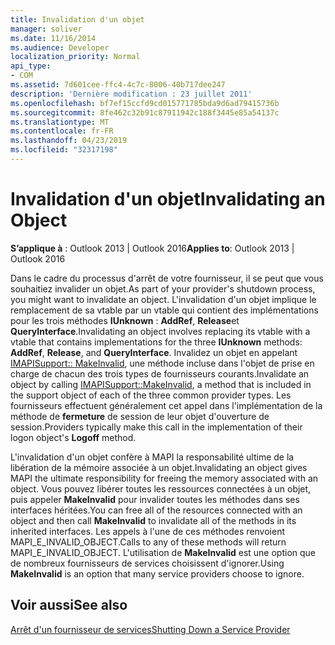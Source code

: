 ```yaml
---
title: Invalidation d'un objet
manager: soliver
ms.date: 11/16/2014
ms.audience: Developer
localization_priority: Normal
api_type:
- COM
ms.assetid: 7d601cee-ffc4-4c7c-8006-40b717dee247
description: 'Dernière modification : 23 juillet 2011'
ms.openlocfilehash: bf7ef15ccfd9cd015771785bda9d6ad79415736b
ms.sourcegitcommit: 8fe462c32b91c87911942c188f3445e85a54137c
ms.translationtype: MT
ms.contentlocale: fr-FR
ms.lasthandoff: 04/23/2019
ms.locfileid: "32317198"
---
```

# <a name="invalidating-an-object"></a><span data-ttu-id="993d4-103">Invalidation d'un objet</span><span class="sxs-lookup"><span data-stu-id="993d4-103">Invalidating an Object</span></span>

  
  
<span data-ttu-id="993d4-104">**S’applique à** : Outlook 2013 | Outlook 2016</span><span class="sxs-lookup"><span data-stu-id="993d4-104">**Applies to**: Outlook 2013 | Outlook 2016</span></span> 
  
<span data-ttu-id="993d4-105">Dans le cadre du processus d'arrêt de votre fournisseur, il se peut que vous souhaitiez invalider un objet.</span><span class="sxs-lookup"><span data-stu-id="993d4-105">As part of your provider's shutdown process, you might want to invalidate an object.</span></span> <span data-ttu-id="993d4-106">L'invalidation d'un objet implique le remplacement de sa vtable par un vtable qui contient des implémentations pour les trois méthodes **IUnknown** : **AddRef**, **Release**et **QueryInterface**.</span><span class="sxs-lookup"><span data-stu-id="993d4-106">Invalidating an object involves replacing its vtable with a vtable that contains implementations for the three **IUnknown** methods: **AddRef**, **Release**, and **QueryInterface**.</span></span> <span data-ttu-id="993d4-107">Invalidez un objet en appelant [IMAPISupport:: MakeInvalid](imapisupport-makeinvalid.md), une méthode incluse dans l'objet de prise en charge de chacun des trois types de fournisseurs courants.</span><span class="sxs-lookup"><span data-stu-id="993d4-107">Invalidate an object by calling [IMAPISupport::MakeInvalid](imapisupport-makeinvalid.md), a method that is included in the support object of each of the three common provider types.</span></span> <span data-ttu-id="993d4-108">Les fournisseurs effectuent généralement cet appel dans l'implémentation de la méthode de **fermeture** de session de leur objet d'ouverture de session.</span><span class="sxs-lookup"><span data-stu-id="993d4-108">Providers typically make this call in the implementation of their logon object's **Logoff** method.</span></span> 
  
<span data-ttu-id="993d4-109">L'invalidation d'un objet confère à MAPI la responsabilité ultime de la libération de la mémoire associée à un objet.</span><span class="sxs-lookup"><span data-stu-id="993d4-109">Invalidating an object gives MAPI the ultimate responsibility for freeing the memory associated with an object.</span></span> <span data-ttu-id="993d4-110">Vous pouvez libérer toutes les ressources connectées à un objet, puis appeler **MakeInvalid** pour invalider toutes les méthodes dans ses interfaces héritées.</span><span class="sxs-lookup"><span data-stu-id="993d4-110">You can free all of the resources connected with an object and then call **MakeInvalid** to invalidate all of the methods in its inherited interfaces.</span></span> <span data-ttu-id="993d4-111">Les appels à l'une de ces méthodes renvoient MAPI_E_INVALID_OBJECT.</span><span class="sxs-lookup"><span data-stu-id="993d4-111">Calls to any of these methods will return MAPI_E_INVALID_OBJECT.</span></span> <span data-ttu-id="993d4-112">L'utilisation de **MakeInvalid** est une option que de nombreux fournisseurs de services choisissent d'ignorer.</span><span class="sxs-lookup"><span data-stu-id="993d4-112">Using **MakeInvalid** is an option that many service providers choose to ignore.</span></span> 
  
## <a name="see-also"></a><span data-ttu-id="993d4-113">Voir aussi</span><span class="sxs-lookup"><span data-stu-id="993d4-113">See also</span></span>



[<span data-ttu-id="993d4-114">Arrêt d'un fournisseur de services</span><span class="sxs-lookup"><span data-stu-id="993d4-114">Shutting Down a Service Provider</span></span>](shutting-down-a-service-provider.md)

